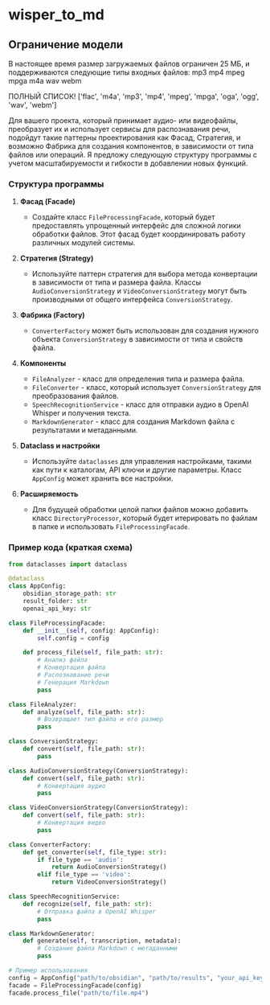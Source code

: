 # wisper_to_md

## Ограничение модели

В настоящее время размер загружаемых файлов ограничен 25 МБ, и поддерживаются следующие типы входных файлов:
mp3
mp4
mpeg
mpga
m4a
wav
webm

ПОЛНЫЙ СПИСОК!
['flac', 'm4a', 'mp3', 'mp4', 'mpeg', 'mpga', 'oga', 'ogg', 'wav', 'webm']

Для вашего проекта, который принимает аудио- или видеофайлы, преобразует их и использует сервисы для распознавания речи, подойдут такие паттерны проектирования как Фасад, Стратегия, и возможно Фабрика для создания компонентов, в зависимости от типа файлов или операций. Я предложу следующую структуру программы с учетом масштабируемости и гибкости в добавлении новых функций.

### Структура программы

1. **Фасад (Facade)**
   - Создайте класс `FileProcessingFacade`, который будет предоставлять упрощенный интерфейс для сложной логики обработки файлов. Этот фасад будет координировать работу различных модулей системы.

2. **Стратегия (Strategy)**
   - Используйте паттерн стратегия для выбора метода конвертации в зависимости от типа и размера файла. Классы `AudioConversionStrategy` и `VideoConversionStrategy` могут быть производными от общего интерфейса `ConversionStrategy`.

3. **Фабрика (Factory)**
   - `ConverterFactory` может быть использован для создания нужного объекта `ConversionStrategy` в зависимости от типа и свойств файла.

4. **Компоненты**
   - `FileAnalyzer` - класс для определения типа и размера файла.
   - `FileConverter` - класс, который использует `ConversionStrategy` для преобразования файлов.
   - `SpeechRecognitionService` - класс для отправки аудио в OpenAI Whisper и получения текста.
   - `MarkdownGenerator` - класс для создания Markdown файла с результатами и метаданными.

5. **Dataclass и настройки**
   - Используйте `dataclasses` для управления настройками, такими как пути к каталогам, API ключи и другие параметры. Класс `AppConfig` может хранить все настройки.

6. **Расширяемость**
   - Для будущей обработки целой папки файлов можно добавить класс `DirectoryProcessor`, который будет итерировать по файлам в папке и использовать `FileProcessingFacade`.

### Пример кода (краткая схема)

```python
from dataclasses import dataclass

@dataclass
class AppConfig:
    obsidian_storage_path: str
    result_folder: str
    openai_api_key: str

class FileProcessingFacade:
    def __init__(self, config: AppConfig):
        self.config = config

    def process_file(self, file_path: str):
        # Анализ файла
        # Конвертация файла
        # Распознавание речи
        # Генерация Markdown
        pass

class FileAnalyzer:
    def analyze(self, file_path: str):
        # Возвращает тип файла и его размер
        pass

class ConversionStrategy:
    def convert(self, file_path: str):
        pass

class AudioConversionStrategy(ConversionStrategy):
    def convert(self, file_path: str):
        # Конвертация аудио
        pass

class VideoConversionStrategy(ConversionStrategy):
    def convert(self, file_path: str):
        # Конвертация видео
        pass

class ConverterFactory:
    def get_converter(self, file_type: str):
        if file_type == 'audio':
            return AudioConversionStrategy()
        elif file_type == 'video':
            return VideoConversionStrategy()

class SpeechRecognitionService:
    def recognize(self, file_path: str):
        # Отправка файла в OpenAI Whisper
        pass

class MarkdownGenerator:
    def generate(self, transcription, metadata):
        # Создание файла Markdown с метаданными
        pass

# Пример использования
config = AppConfig("path/to/obsidian", "path/to/results", "your_api_key")
facade = FileProcessingFacade(config)
facade.process_file("path/to/file.mp4")
```
